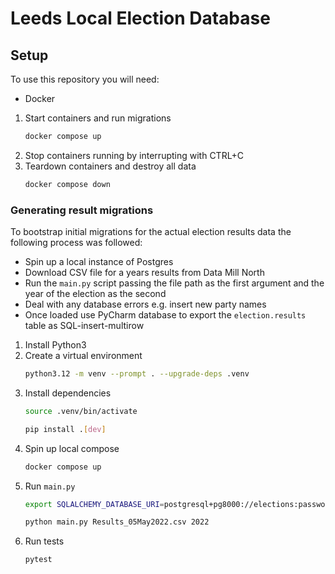 # Leeds Local Election Database

## Setup

To use this repository you will need:
- Docker

1. Start containers and run migrations
   ```bash
   docker compose up 
   ```
2. Stop containers running by interrupting with CTRL+C
3. Teardown containers and destroy all data
   ```bash
   docker compose down 
   ```

### Generating result migrations

To bootstrap initial migrations for the actual election results data the following process was followed:

- Spin up a local instance of Postgres
- Download CSV file for a years results from Data Mill North
- Run the `main.py` script passing the file path as the first argument and the year of the election as the second
- Deal with any database errors e.g. insert new party names
- Once loaded use PyCharm database to export the `election.results` table as SQL-insert-multirow

1. Install Python3
2. Create a virtual environment
   ```bash
   python3.12 -m venv --prompt . --upgrade-deps .venv
   ```
3. Install dependencies 
   ```bash
   source .venv/bin/activate
   
   pip install .[dev]
   ```
4. Spin up local compose
   ```bash
   docker compose up
   ```
5. Run `main.py`
   ```bash
   export SQLALCHEMY_DATABASE_URI=postgresql+pg8000://elections:password@localhost/local-elections
   
   python main.py Results_05May2022.csv 2022
   ```
6. Run tests
   ```bash
   pytest
   ```
